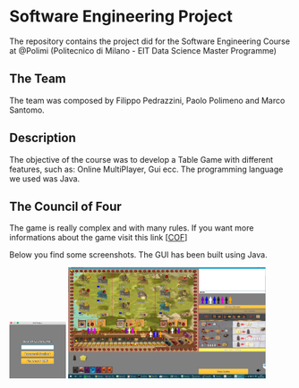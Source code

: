 # Software Engineering Project
The repository contains the project did for the Software Engineering Course at @Polimi (Politecnico di Milano - EIT Data Science Master Programme)

## The Team

The team was composed by Filippo Pedrazzini, Paolo Polimeno and Marco Santomo.

## Description

The objective of the course was to develop a Table Game with different features, such as: Online MultiPlayer, Gui ecc. The programming language we used was Java. 

## The Council of Four

The game is really complex and with many rules. If you want more informations about the game visit this link [[COF](https://boardgamegeek.com/boardgame/173101/council-4 "COF")]

Below you find some screenshots. The GUI has been built using Java.

<img src="img/login.png" width="20%">
<img src="img/home.JPG" width="70%">







